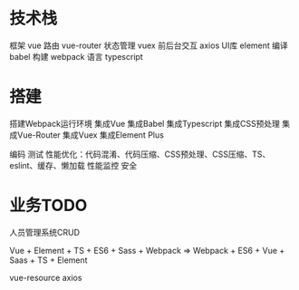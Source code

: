 # 技术栈
框架 vue
路由 vue-router
状态管理 vuex
前后台交互 axios
UI库 element
编译 babel
构建 webpack
语言 typescript

# 搭建
搭建Webpack运行环境
集成Vue
集成Babel
集成Typescript
集成CSS预处理
集成Vue-Router
集成Vuex
集成Element Plus

编码
测试
性能优化：代码混淆、代码压缩、CSS预处理、CSS压缩、TS、eslint、缓存、懒加载
性能监控
安全


# 业务TODO
人员管理系统CRUD

Vue + Element + TS + ES6 + Sass + Webpack
=> Webpack + ES6 + Vue + Saas + TS + Element

vue-resource
axios

